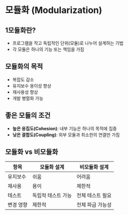 # 모듈화 (Modularization)

## 1모듈화란?
- 프로그램을 작고 독립적인 단위(모듈)로 나누어 설계하는 기법
- 각 모듈은 하나의 기능 또는 책임을 가짐


## 모듈화의 목적
- 복잡도 감소
- 유지보수 용이성 향상
- 재사용성 향상
- 개발 병렬화 가능


## 좋은 모듈의 조건
- **높은 응집도(Cohesion)**: 내부 기능은 하나의 목적에 집중
- **낮은 결합도(Coupling)**: 외부 모듈과 최소한의 연결만 가짐

## 모듈화 vs 비모듈화

| 항목 | 모듈화 설계 | 비모듈화 설계 |
|------|-------------|----------------|
| 유지보수 | 쉬움 | 어려움 |
| 재사용 | 용이 | 제한적 |
| 테스트 | 독립적 테스트 가능 | 전체 테스트 필요 |
| 변경 영향 | 제한적 | 전체 파급 가능성 |
